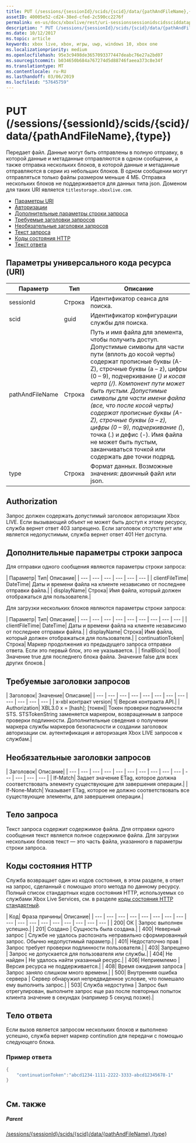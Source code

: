 ```yaml
---
title: PUT (/sessions/{sessionId}/scids/{scid}/data/{pathAndFileName},{type})
assetID: 40005e52-cd24-38ed-cfed-2c590cc2276f
permalink: en-us/docs/xboxlive/rest/uri-sessionssessionidscidssciddatapathandfilenametype-put.html
description: " PUT (/sessions/{sessionId}/scids/{scid}/data/{pathAndFileName},{type})"
ms.date: 10/12/2017
ms.topic: article
keywords: xbox live, xbox, игры, uwp, windows 10, xbox one
ms.localizationpriority: medium
ms.openlocfilehash: 95e3c9498de3657093377447deabc76e27a2bd07
ms.sourcegitcommit: b034650b684a767274d5d88746faeea373c8e34f
ms.translationtype: MT
ms.contentlocale: ru-RU
ms.lasthandoff: 03/06/2019
ms.locfileid: "57645759"
---
```

# <a name="put-sessionssessionidscidssciddatapathandfilenametype"></a>PUT (/sessions/{sessionId}/scids/{scid}/data/{pathAndFileName},{type})
Передает файл. Данные могут быть отправлены в полную отправку, в которой данные и метаданные отправляются в одном сообщении, а также отправка нескольких блоков, в которой данные и метаданные отправляются в серии из небольших блоков. В одном сообщении могут отправляться только файлы размером меньше 4 МБ. Отправка нескольких блоков не поддерживается для данных типа json. Доменом для таких URI является `titlestorage.xboxlive.com`.
 
  * [Параметры URI](#ID4EX)
  * [Авторизации](#ID4EEB)
  * [Дополнительные параметры строки запроса](#ID4ERB)
  * [Требуемые заголовки запросов](#ID4ENE)
  * [Необязательные заголовки запросов](#ID4EWF)
  * [Текст запроса](#ID4EZG)
  * [Коды состояния HTTP](#ID4EEH)
  * [Текст ответа](#ID4EXEAC)
 
<a id="ID4EX"></a>

 
## <a name="uri-parameters"></a>Параметры универсального кода ресурса (URI) 
 
| Параметр| Тип| Описание| 
| --- | --- | --- | 
| sessionId| Строка| Идентификатор сеанса для поиска.| 
| scid| guid| Идентификатор конфигурации службы для поиска.| 
| pathAndFileName| Строка| Путь и имя файла для элемента, чтобы получить доступ. Допустимые символы для части пути (вплоть до косой черты) содержат прописные буквы (A-Z), строчные буквы (a – z), цифры (0 – 9), подчеркивание (_) и косая черта (/). Компонент пути может быть пустым. Допустимые символы для части имени файла (все, что после косой черты) содержат прописные буквы (A-Z), строчные буквы (a – z), цифры (0 – 9), подчеркивание (_), точка (.) и дефис (-). Имя файла не может быть пустым, заканчиваться точкой или содержать две точки подряд.| 
| type| Строка| Формат данных. Возможные значения: двоичный файл или json.| 
  
<a id="ID4EEB"></a>

 
## <a name="authorization"></a>Authorization 
 
Запрос должен содержать допустимый заголовок авторизации Xbox LIVE. Если вызывающий объект не может быть доступ к этому ресурсу, служба вернет ответ 403 запрещено. Если заголовок отсутствует или является недопустимым, служба вернет ответ 401 Нет доступа. 
  
<a id="ID4ERB"></a>

 
## <a name="optional-query-string-parameters"></a>Дополнительные параметры строки запроса 
 
Для отправки одного сообщения являются параметры строки запроса:
 
| Параметр| Тип| Описание| 
| --- | --- | --- | --- | --- | --- | 
| clientFileTime| DateTime| Даты и времени файла на клиенте независимо от последнее отправки файла.| 
| displayName| Строка| Имя файла, который должен отображаться для пользователя.| 
 
Для загрузки нескольких блоков являются параметры строки запроса:
 
| Параметр| Тип| Описание| 
| --- | --- | --- | --- | --- | --- | --- | --- | --- | 
| clientFileTime| DateTime| Даты и времени файла на клиенте независимо от последнее отправки файла.| 
| displayName| Строка| Имя файла, который должен отображаться для пользователя.| 
| continuationToken| Строка| Маркер продолжения из предыдущего запроса отправки ответа. Если это первый блок, это не указывается. | 
| finalBlock| bool| Значение true для последнего блока файла. Значение false для всех других блоков.| 
  
<a id="ID4ENE"></a>

 
## <a name="required-request-headers"></a>Требуемые заголовки запросов
 
| Заголовок| Значение| Описание| 
| --- | --- | --- | --- | --- | --- | --- | --- | --- | --- | --- | --- | 
| x-xbl контракт version| 1| Версия контракта API.| 
| Authorization| XBL3.0 x = [hash]; [токен]| Токен проверки подлинности STS. STSTokenString заменяется маркером, возвращенным в запросе проверки подлинности. Дополнительные сведения о получении маркера службы маркеров безопасности и создании заголовок авторизации см. аутентификация и авторизация Xbox LIVE запросов к службам.| 
  
<a id="ID4EWF"></a>

 
## <a name="optional-request-headers"></a>Необязательные заголовки запросов
 
| Заголовок| Описание| 
| --- | --- | --- | --- | --- | --- | --- | --- | --- | --- | --- | --- | --- | --- | 
| If-Match| Задает значение ETag, которое должна соответствовать элементу существующие для завершения операции.| 
| If-None-Match| Указывает ETag, которое не должно соответствовать все существующие элементы, для завершения операции.| 
  
<a id="ID4EZG"></a>

 
## <a name="request-body"></a>Тело запроса 
 
Текст запроса содержит содержимое файла. Для отправки одного сообщения текст является полное содержимое файла. Для загрузки нескольких блоков текст — это часть файла, указанного в параметры строки запроса. 
  
<a id="ID4EEH"></a>

 
## <a name="http-status-codes"></a>Коды состояния HTTP 
 
Служба возвращает один из кодов состояния, в этом разделе, в ответ на запрос, сделанный с помощью этого метода по данному ресурсу. Полный список стандартных кодов состояния HTTP, используемых со службами Xbox Live Services, см. в разделе [коды состояния HTTP стандартный](../../additional/httpstatuscodes.md).
 
| Код| Фраза причины| Описание| 
| --- | --- | --- | --- | --- | --- | --- | --- | --- | --- | --- | --- | --- | --- | --- | --- | --- | 
| 200| ОК | Запрос выполнен успешно.| 
| 201| Создано | Сущность была создана.| 
| 400| Неверный запрос | Службе не удалось распознать неправильно сформированный запрос. Обычно недопустимый параметр.| 
| 401| Недостаточно прав | Запрос требует проверки подлинности пользователя.| 
| 403| Запрещено | Запрос не допускается для пользователя или службы.| 
| 404| Не найден | Не удалось найти указанный ресурс.| 
| 406| Неприемлемо | Версия ресурса не поддерживается.| 
| 408| Время ожидания запроса | Запрос заняло слишком много времени.| 
| 500| Внутренняя ошибка сервера | Сервер обнаружил непредвиденное условие, что помешало ему выполнить запрос.| 
| 503| Служба недоступна | Запрос был отрегулирован, выполните запрос еще раз после повторных попыток клиента значение в секундах (например 5 секунд позже).| 
  
<a id="ID4EXEAC"></a>

 
## <a name="response-body"></a>Тело ответа 
 
Если вызов является запросом нескольких блоков и выполнено успешно, служба вернет маркер continution для передачи с помощью следующего блока.
 
<a id="ID4EDFAC"></a>

 
### <a name="sample-response"></a>Пример ответа
 

```cpp
{
    "continuationToken":"abcd1234-1111-2222-3333-abcd12345678-1"
}
         
```

   
<a id="ID4EPFAC"></a>

 
## <a name="see-also"></a>См. также
 
<a id="ID4ERFAC"></a>

 
##### <a name="parent"></a>Parent  

[/sessions/{sessionId}/scids/{scid}/data/{pathAndFileName},{type}](uri-sessionssessionidscidssciddatapathandfilenametype.md)

   